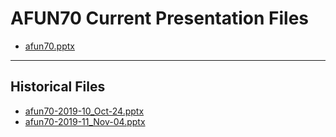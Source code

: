 <!--
This is a machine generated file,
and should not be edited,
as it will be overwritten with future updates.

If you have questions around this process
please contact Scott Cate
-->

# AFUN70 Current Presentation Files

- [afun70.pptx](https://globaleventcdn.blob.core.windows.net/assets/afun/afun70/afun70.pptx)
---
## Historical Files
- [afun70-2019-10_Oct-24.pptx](https://globaleventcdn.blob.core.windows.net/assets/afun/afun70/afun70-2019-10_Oct-24.pptx)
- [afun70-2019-11_Nov-04.pptx](https://globaleventcdn.blob.core.windows.net/assets/afun/afun70/afun70-2019-11_Nov-04.pptx)


